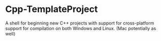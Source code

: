 # Cpp-TemplateProject
A shell for beginning new C++ projects with support for cross-platform support for compilation on both Windows and Linux. (Mac potentially as well)
